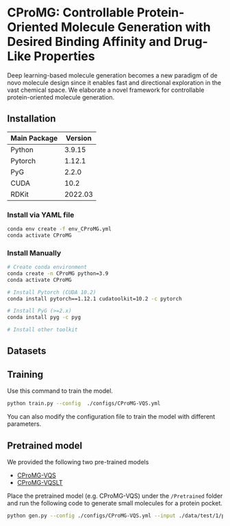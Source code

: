 # CProMG: Controllable Protein-Oriented Molecule Generation with Desired Binding Affinity and Drug-Like Properties

Deep learning-based molecule generation becomes a new paradigm of de novo molecule design since it enables fast and directional exploration in the vast chemical space. We elaborate a novel framework for controllable protein-oriented molecule generation. 
<!-- Here is the overview of the CProMG framework. -->

## Installation

| Main Package | Version |
| ------------ | ------- |
| Python       | 3.9.15  |
| Pytorch      | 1.12.1  |
| PyG          | 2.2.0   |
| CUDA         | 10.2    |
| RDKit        | 2022.03 |


### Install via YAML file

```bash
conda env create -f env_CProMG.yml
conda activate CProMG
```
### Install Manually

```bash
# Create conda environment
conda create -n CProMG python=3.9
conda activate CProMG

# Install Pytorch (CUDA 10.2)
conda install pytorch==1.12.1 cudatoolkit=10.2 -c pytorch

# Install PyG (>=2.x)
conda install pyg -c pyg

# Install other toolkit

```

## Datasets

<!-- 弄一个google drive放数据？ -->

## Training

Use this command to train the model.
```bash
python train.py --config  ./configs/CProMG-VQS.yml 
```
You can also modify the configuration file to train the model with different parameters.

## Pretrained model

We provided the following two pre-trained models
- [CProMG-VQS](https://drive.google.com/file/d/1HlG2rnmcCYfP0gNjNpKAg4hhHiqEPWXn/view?usp=share_link)
- [CProMG-VQSLT](https://drive.google.com/file/d/1lWDAbYGpYuU2aO2Aa_rqIemmkwLbxNN4/view?usp=share_link)

Place the pretrained model (e.g. CProMG-VQS) under the `/Pretrained` folder and run the following code to generate small molecules for a protein pocket.

```bash
python gen.py --config ./configs/CProMG-VQS.yml --input ./data/test/1/pocket.pdb --model ./pretrained/CProMG-VQS.pt
```


